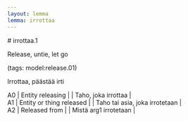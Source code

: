 ```yaml
---
layout: lemma
lemma: irrottaa
---
```


<div class="sense">
# <span class="sensename">irrottaa.1</span>

<span class="description">Release, untie, let go</span>

(tags: model:release.01)

<span class="description">Irrottaa, päästää irti</span>

A0 | Entity releasing |   | Taho, joka irrottaa |  
A1 | Entity or thing released |   | Taho tai asia, joka irrotetaan |  
A2 | Released from |   | Mistä arg1 irrotetaan |  

</div>

